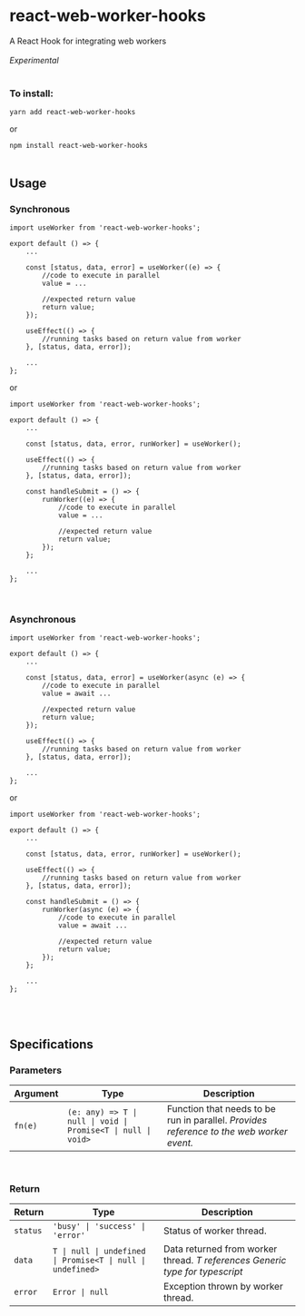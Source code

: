 # react-web-worker-hooks
A React Hook for integrating web workers
<br/><br/>
*Experimental*
<br/><br/>

### To install:


`yarn add react-web-worker-hooks`

or

`npm install react-web-worker-hooks`
<br/><br/>

## Usage

### Synchronous
```
import useWorker from 'react-web-worker-hooks';

export default () => {
    ...

    const [status, data, error] = useWorker((e) => {
        //code to execute in parallel
        value = ...

        //expected return value
        return value;
    });

    useEffect(() => {
        //running tasks based on return value from worker
    }, [status, data, error]);

    ...
};
```

or

```
import useWorker from 'react-web-worker-hooks';

export default () => {
    ...

    const [status, data, error, runWorker] = useWorker();

    useEffect(() => {
        //running tasks based on return value from worker
    }, [status, data, error]);

    const handleSubmit = () => {
        runWorker((e) => {
            //code to execute in parallel
            value = ...

            //expected return value
            return value;
        });
    };

    ...
};
```
<br/>

### Asynchronous
```
import useWorker from 'react-web-worker-hooks';

export default () => {
    ...

    const [status, data, error] = useWorker(async (e) => {
        //code to execute in parallel
        value = await ...

        //expected return value
        return value;
    });

    useEffect(() => {
        //running tasks based on return value from worker
    }, [status, data, error]);

    ...
};
```

or

```
import useWorker from 'react-web-worker-hooks';

export default () => {
    ...

    const [status, data, error, runWorker] = useWorker();

    useEffect(() => {
        //running tasks based on return value from worker
    }, [status, data, error]);

    const handleSubmit = () => {
        runWorker(async (e) => {
            //code to execute in parallel
            value = await ...

            //expected return value
            return value;
        });
    };

    ...
};
```
<br/><br/>

## Specifications
### Parameters

| Argument | Type | Description |
| -------- | ---- | ----------- |
| `fn(e)`  | `(e: any) => T \| null \| void \| Promise<T \| null \| void>` | Function that needs to be run in parallel. *Provides reference to the web worker event.* |

<br/>

### Return

| Return | Type | Description |
| -------- | ---- | ----------- |
| `status`  | `'busy' \| 'success' \| 'error'` | Status of worker thread. |
| `data`  | `T \| null \| undefined \| Promise<T \| null \| undefined>` | Data returned from worker thread. *T references Generic type for typescript* |
| `error`  | `Error \| null` | Exception thrown by worker thread. |